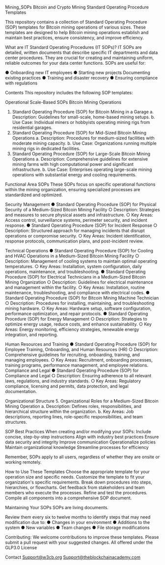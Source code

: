 Mining_SOPs
Bitcoin and Crypto Mining Standard Operating Procedure Templates

This repository contains a collection of Standard Operating Procedure (SOP) templates for Bitcoin mining operations of various sizes. These templates are designed to help Bitcoin mining operations establish and maintain best practices, ensure consistency, and improve efficiency.

What are IT Standard Operating Procedures (IT SOPs)? IT SOPs are detailed, written documents that describe specific IT departments and data center procedures. They are crucial for creating and maintaining uniform, reliable outcomes for your data center functions. SOPs are useful for:

●	Onboarding new IT employees 
●	Starting new projects Documenting existing practices 
●	Training and disaster recovery 
●	Ensuring compliance with regulations

Contents This repository includes the following SOP templates:

Operational Scale-Based SOPs
Bitcoin Mining Operations
1.	Standard Operating Procedure (SOP) for Bitcoin Mining in a Garage
  a.	Description: Guidelines for small-scale, home-based mining setups.
  b.	Use Case: Individual miners or hobbyists operating mining rigs from residential garages.
3.	Standard Operating Procedure (SOP) for Mid-Sized Bitcoin Mining Operations
  a.	Description: Procedures for medium-sized facilities with moderate mining capacity.
  b.	Use Case: Organizations running multiple mining rigs in dedicated facilities.
4.	Standard Operating Procedure (SOP) for Large-Scale Bitcoin Mining Operations
  a.	Description: Comprehensive guidelines for extensive mining farms with high computational power and significant infrastructure.
  b.	Use Case: Enterprises operating large-scale mining operations with substantial energy and cooling requirements.

Functional Area SOPs
These SOPs focus on specific operational functions within the mining organization, ensuring specialized processes are standardized and optimized.

Security Management
●	Standard Operating Procedure (SOP) for Physical Security of a Medium-Sized Bitcoin Mining Facility
  ○	Description: Strategies and measures to secure physical assets and infrastructure.
  ○	Key Areas: Access control, surveillance systems, perimeter security, and incident response.
●	Standard Operating Procedure (SOP) for Incident Response
  ○	Description: Structured approach for managing incidents that disrupt operations or compromise security.
  ○	Key Areas: Incident identification, response protocols, communication plans, and post-incident review.

Technical Operations
●	Standard Operating Procedure (SOP) for Cooling and HVAC Operations in a Medium-Sized Bitcoin Mining Facility
  ○	Description: Management of cooling systems to maintain optimal operating temperatures.
  ○	Key Areas: Installation, system configuration, daily operations, maintenance, and troubleshooting.
●	Standard Operating Procedure (SOP) for Electrical Technicians in a Medium-Sized Bitcoin Mining Organization
  ○	Description: Guidelines for electrical maintenance and management within the facility.
  ○	Key Areas: Installation, routine maintenance, troubleshooting, and compliance with electrical codes.
●	Standard Operating Procedure (SOP) for Bitcoin Mining Machine Technician
  ○	Description: Procedures for installing, maintaining, and troubleshooting mining hardware.
  ○	Key Areas: Hardware setup, software configuration, performance optimization, and repair protocols.
●	Standard Operating Procedure (SOP) for Energy Management
  ○	Description: Strategies to optimize energy usage, reduce costs, and enhance sustainability.
  ○	Key Areas: Energy monitoring, efficiency strategies, renewable energy integration, and reporting.

Human Resources and Training
●	Standard Operating Procedure (SOP) for Employee Training, Onboarding, and Human Resources (HR)
  ○	Description: Comprehensive guidelines for recruiting, onboarding, training, and managing employees.
  ○	Key Areas: Recruitment, onboarding processes, training programs, performance management, and employee relations.
Compliance and Legal
●	Standard Operating Procedure (SOP) for Compliance and Legal
  ○	Description: Ensuring adherence to all relevant laws, regulations, and industry standards.
  ○	Key Areas: Regulatory compliance, licensing and permits, data protection, and legal documentation.

Organizational Structure
5.	Organizational Roles for a Medium-Sized Bitcoin Mining Operation
  a.	Description: Defines roles, responsibilities, and hierarchical structure within the organization.
  b.	Key Areas: Job descriptions, reporting lines, role-specific responsibilities, and team structures.


SOP Best Practices When creating and/or modifying your SOPs:
Include concise, step-by-step instructions Align with industry best practices Ensure data security and integrity Improve communication Operationalize policies Maintain organizational knowledge Streamline processes for efficiency

Remember, SOPs apply to all users, regardless of whether they are onsite or working remotely.

How to Use These Templates
Choose the appropriate template for your operation size and specific needs. Customize the template to fit your organization's specific requirements. Break down procedures into steps, hierarchies, or flowcharts. Get feedback from stakeholders and team members who execute the processes. Refine and test the procedures. Compile all components into a comprehensive SOP document.

Maintaining Your SOPs SOPs are living documents.

Review them every six to twelve months to identify steps that may need modification due to:
●	Changes in your environment 
●	Additions to the system 
●	New variables 
●	Team changes 
●	File storage modifications

Contributing: We welcome contributions to improve these templates. Please submit a pull request with your suggested changes. All offered under the GLP3.0 License  

Contact 
Support@w3cb.org 
Support@theblockchainacademy.com

